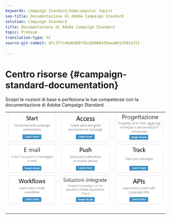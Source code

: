 ```yaml
---
keywords: Campaign Standard;home;popular topics
seo-title: Documentazione di Adobe Campaign Standard
solution: Campaign Standard
title: Documentazione di Adobe Campaign Standard
topic: Premium
translation-type: ht
source-git-commit: d7c3ffc46d6d0975bc8d068438aea8d13501af21

---
```



# Centro risorse {#campaign-standard-documentation}

Scopri le nozioni di base e perfeziona le tue competenze con la documentazione di Adobe Campaign Standard.

|  |  |  |
|:---:|:---:|:---:|
| [![immagine](/help/assets/start-400.png)](/help/start/using/campaign-orchestration.md) | [![immagine](/help/assets/access-400.png)](/help/administration/using/about-access-management.md) | [![immagine](/help/assets/design-400.png)](/help/designing/using/about-email-content-design.md) |
| [![immagine](/help/assets/email-400.png)](/help/channels/using/creating-an-email.md) | [![immagine](/help/assets/push-400.png)](/help/channels/using/about-push-notifications.md) | [![immagine](/help/assets/track-400.png)](/help/sending/using/tracking-messages.md) |
| [![immagine](/help/assets/workflows-400.png)](/help/automating/using/building-a-workflow.md) | [![immagine](/help/assets/multi-400.png)](/help/integrating/using/about-campaign-integrations.md) | [![immagine](/help/assets/api-400.png)](https://docs.campaign.adobe.com/doc/standard/en/api/ACS_API.html) |
| [![immagine](/help/assets/empty123456791.png)](https://docs.adobe.com/content/help/en/campaign-standard/using/campaign-standard-home.html) | [![immagine](/help/assets/empty123456791.png)](https://docs.adobe.com/content/help/en/campaign-standard/using/campaign-standard-home.html) | [![immagine](/help/assets/empty123456791.png)](https://docs.adobe.com/content/help/en/campaign-standard/using/campaign-standard-home.html) |
